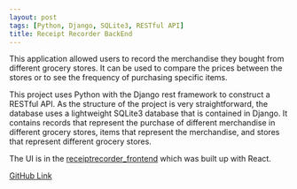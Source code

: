 ```yaml
---
layout: post
tags: [Python, Django, SQLite3, RESTful API]
title: Receipt Recorder BackEnd
---
```

This application allowed users to record the merchandise they bought from different grocery stores. It can be used to compare the prices between the stores or to see the frequency of purchasing specific items.

This project uses Python with the Django rest framework to construct a RESTful API. As the structure of the project is very straightforward, the database uses a lightweight SQLite3 database that is contained in Django. It contains records that represent the purchase of different merchandise in different grocery stores, items that represent the merchandise, and stores that represent different grocery stores.

The UI is in the [receiptrecorder_frontend](https://github.com/allenLQVE/receiptrecorder_frontend) which was built up with React.

[GitHub Link](https://github.com/allenLQVE/ReceiptRecorder)